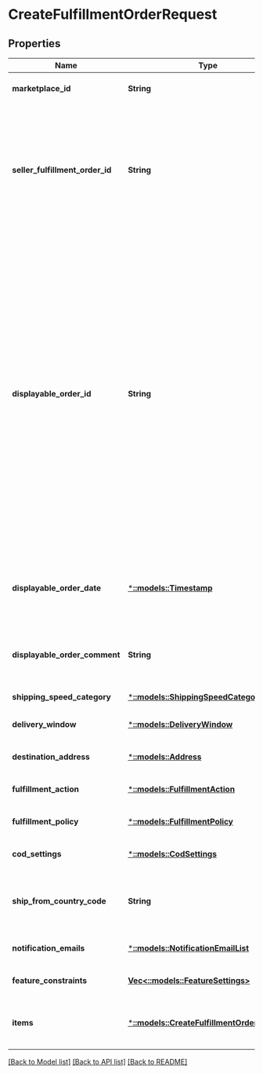 # CreateFulfillmentOrderRequest

## Properties
Name | Type | Description | Notes
------------ | ------------- | ------------- | -------------
**marketplace_id** | **String** | The marketplace the fulfillment order is placed against. | [optional] [default to null]
**seller_fulfillment_order_id** | **String** | A fulfillment order identifier that the seller creates to track their fulfillment order. The SellerFulfillmentOrderId must be unique for each fulfillment order that a seller creates. If the seller&#39;s system already creates unique order identifiers, then these might be good values for them to use. | [default to null]
**displayable_order_id** | **String** | A fulfillment order identifier that the seller creates. This value displays as the order identifier in recipient-facing materials such as the outbound shipment packing slip. The value of DisplayableOrderId should match the order identifier that the seller provides to the recipient. The seller can use the SellerFulfillmentOrderId for this value or they can specify an alternate value if they want the recipient to reference an alternate order identifier.  The value must be an alpha-numeric or ISO 8859-1 compliant string from one to 40 characters in length. Cannot contain two spaces in a row. Leading and trailing white space is removed. | [default to null]
**displayable_order_date** | [***::models::Timestamp**](Timestamp.md) | The date and time of the fulfillment order. Displays as the order date in recipient-facing materials such as the outbound shipment packing slip. | [default to null]
**displayable_order_comment** | **String** | Order-specific text that appears in recipient-facing materials such as the outbound shipment packing slip. | [default to null]
**shipping_speed_category** | [***::models::ShippingSpeedCategory**](ShippingSpeedCategory.md) | The shipping method for the fulfillment order. | [default to null]
**delivery_window** | [***::models::DeliveryWindow**](DeliveryWindow.md) |  | [optional] [default to null]
**destination_address** | [***::models::Address**](Address.md) | The destination address for the fulfillment order. | [default to null]
**fulfillment_action** | [***::models::FulfillmentAction**](FulfillmentAction.md) |  | [optional] [default to null]
**fulfillment_policy** | [***::models::FulfillmentPolicy**](FulfillmentPolicy.md) |  | [optional] [default to null]
**cod_settings** | [***::models::CodSettings**](CODSettings.md) |  | [optional] [default to null]
**ship_from_country_code** | **String** | The two-character country code for the country from which the fulfillment order ships. Must be in ISO 3166-1 alpha-2 format. | [optional] [default to null]
**notification_emails** | [***::models::NotificationEmailList**](NotificationEmailList.md) |  | [optional] [default to null]
**feature_constraints** | [**Vec<::models::FeatureSettings>**](FeatureSettings.md) | A list of features and their fulfillment policies to apply to the order. | [optional] [default to null]
**items** | [***::models::CreateFulfillmentOrderItemList**](CreateFulfillmentOrderItemList.md) | A list of items to include in the fulfillment order preview, including quantity. | [default to null]

[[Back to Model list]](../README.md#documentation-for-models) [[Back to API list]](../README.md#documentation-for-api-endpoints) [[Back to README]](../README.md)


